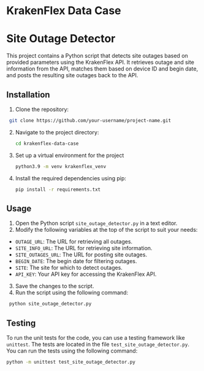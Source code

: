 # KrakenFlex Data Case

# Site Outage Detector

This project contains a Python script that detects site outages based on provided parameters using the KrakenFlex API. It retrieves outage and site information from the API, matches them based on device ID and begin date, and posts the resulting site outages back to the API.

## Installation

1. Clone the repository:

  ```bash
   git clone https://github.com/your-username/project-name.git
   ```

2. Navigate to the project directory:

   ```bash
   cd krakenflex-data-case
   ```
3. Set up a virtual environment for the project

   ```bash
   python3.9 -m venv krakenflex_venv
   ```
4. Install the required dependencies using pip:

   ```bash
   pip install -r requirements.txt
   ```

## Usage

1. Open the Python script `site_outage_detector.py` in a text editor.
2. Modify the following variables at the top of the script to suit your needs:
- `OUTAGE_URL`: The URL for retrieving all outages.
- `SITE_INFO_URL`: The URL for retrieving site information.
- `SITE_OUTAGES_URL`: The URL for posting site outages.
- `BEGIN_DATE`: The begin date for filtering outages.
- `SITE`: The site for which to detect outages.
- `API_KEY`: Your API key for accessing the KrakenFlex API.
3. Save the changes to the script.
4. Run the script using the following command:
 ```bash
  python site_outage_detector.py
   ```


## Testing

To run the unit tests for the code, you can use a testing framework like `unittest`. The tests are located in the file `test_site_outage_detector.py`. You can run the tests using the following command:
   ```bash
  python -m unittest test_site_outage_detector.py
   ```
